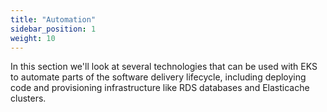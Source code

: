 ```yaml
---
title: "Automation"
sidebar_position: 1
weight: 10
---
```


In this section we'll look at several technologies that can be used with EKS to automate parts of the software delivery lifecycle, including deploying code and provisioning infrastructure like RDS databases and Elasticache clusters.

